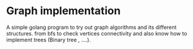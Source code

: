 # Graph implementation

A simple golang program to try out graph algorithms and its different structures. from bfs to check vertices connectivity and also know how to implement trees (Binary tree , ....).
